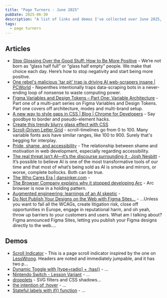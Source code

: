 ```yaml
---
title: "Page Turners - June 2025"
pubDate: 2025-06-30
description: "A list of links and demos I've collected over June 2025, with the intention of posting monthly"
tags:
  - page turners
---
```


## Articles
* [Stop Glossing Over the Good Stuff: How to Be More Positive](https://jason.energy/how-to-be-positive/) - We’re not born as “glass half full” or “glass half empty” people. We make that choice each day. Here’s how to stop negativity and start being more positive.
* [One rebel's malicious 'tar pit' trap is driving AI web-scrapers insane | PCWorld](https://www.pcworld.com/article/2592071/one-rebels-malicious-tar-pit-trap-is-driving-ai-scrapers-insane.html) - Nepenthes intentionally traps data-scraping bots in a never-ending loop of nonsense to waste computing power.
* [Figma Variables and Design Tokens – Part One: Variable Architecture](https://zeroheight.com/blog/figma-variables-and-design-tokens-part-one-variable-architecture/) - Part one of a multi-part series on Figma Variables and Design Tokens. Part one covers off architecture, modes and multi-brand setup.
* [A new way to style gaps in CSS | Blog | Chrome for Developers](https://developer.chrome.com/blog/gap-decorations) - Say goodbye to border and pseudo-element hacks.
* [Create this trendy blurry glass effect with CSS](https://www.youtube.com/watch?v=dsZ7RN9ItR4)
* [Scroll-Driven Letter Grid](https://frontendmasters.com/blog/scroll-driven-letter-grid/) - scroll-timelines go from 0 to 100. Many variable fonts axis have similar ranges, like 100 to 900. Surely that's begging for interplay.
* [Pride, shame, and accessibility](https://heydonworks.com/article/pride-shame-and-accessibility/) - The relationship between shame and motivation in web development, especially regarding accessibility.
* [The real threat isn’t AI—it’s the discourse surrounding it · Josh Nesbitt](https://joshnesbitt.dev/thoughts/the-real-threat-isnt-ai-its-the-discourse-surrounding-it) - It’s possible to believe AI is one of the most transformative tools of our time and that most of what’s being sold as AI is smoke and mirrors, or worse, complete bollocks. Both can be true.
* [The Who Cares Era | dansinker.com](https://dansinker.com/posts/2025-05-23-who-cares/?utm_source=the-index&utm_medium=newsletter) -
* [The Browser Company explains why it stopped developing Arc](https://www.theverge.com/news/674603/arc-browser-development-stopped-dia-browser-company) - Arc browser is now in a holding pattern.
* [Augmented engineering: learnings of an AI skeptic](https://www.jackfranklin.co.uk/blog/using-ai-responsibly/) -
* [Do Not Publish Your Designs on the Web with Figma Sites…](https://adrianroselli.com/2025/05/do-not-publish-your-designs-on-the-web-with-figma-sites.html?utm_source=stefanjudis&utm_medium=email&utm_campaign=web-weekly-159-css-reading-order-js-generators) - …Unless you want to fail all the WCAGs, create litigation risk, close off opportunities in Europe, engage in reputational harm, and oh yeah, throw up barriers to your customers and users. What am I talking about? Figma announced Figma Sites, letting you publish your Figma designs directly to the web.…

## Demos
* [Scroll Indicator](https://codepen.io/OuterVale/pen/MYgoYzR) - This is a page scroll indicator inspired by the one on [LessWrong](https://lesswrong.com). Headers are noted and immediately jumpable, and it has two p...
* [Dynamic Toggle with [type=radio] + :has()](https://codepen.io/jh3y/pen/vEEZxOM) - ...
* [Nintendo Switch - Lesson Variant](https://codepen.io/argyleink/pen/ByNyvox) - ...
* [dropplets](https://codepen.io/raczo/pen/KKVbQmV) - SVG filters and CSS shadows...
* [the intention of :hover](https://codepen.io/jh3y/pen/wBaKoVa) - ...
* [Stateful labels with if() function](https://codepen.io/una/pen/vEOEzPa) - ...
